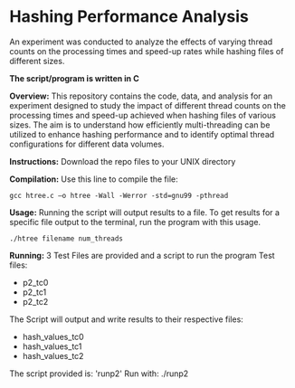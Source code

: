 # Hashing Performance Analysis
An experiment was conducted to analyze the effects of varying thread counts on the processing times and speed-up rates while hashing files of different sizes.

**The script/program is written in C**

**Overview:**
This repository contains the code, data, and analysis for an experiment designed to study the impact of different thread counts on the processing times and speed-up achieved when hashing files of various sizes. The aim is to understand how efficiently multi-threading can be utilized to enhance hashing performance and to identify optimal thread configurations for different data volumes.


**Instructions:**
Download the repo files to your UNIX directory


**Compilation:**
Use this line to compile the file:

    gcc htree.c –o htree -Wall -Werror -std=gnu99 -pthread


**Usage:**
Running the script will output results to a file. To get results for a specific file output to the terminal, run the program with this usage.

    ./htree filename num_threads


**Running:**
3 Test Files are provided and a script to run the program
Test files:
- p2_tc0
- p2_tc1
- p2_tc2

The Script will output and write results to their respective files:
- hash_values_tc0
- hash_values_tc1
- hash_values_tc2

The script provided is: 'runp2'
Run with:  ./runp2






